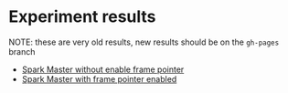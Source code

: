 # Experiment results

NOTE: these are very old results, new results should be on the `gh-pages` branch 

- [Spark Master without enable frame pointer](flamegraph-20586.svg)
- [Spark Master with frame pointer enabled](flamegraph-16461.svg)
